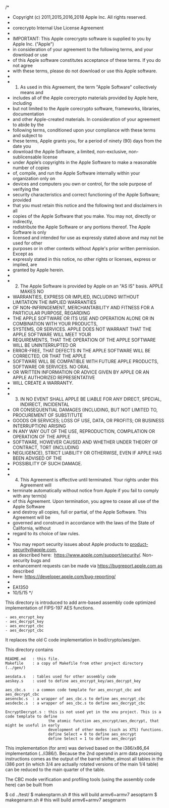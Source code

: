 /*
* Copyright (c) 2011,2015,2016,2018 Apple Inc. All rights reserved.
*
* corecrypto Internal Use License Agreement
*
* IMPORTANT:  This Apple corecrypto software is supplied to you by Apple Inc. ("Apple")
* in consideration of your agreement to the following terms, and your download or use
* of this Apple software constitutes acceptance of these terms.  If you do not agree
* with these terms, please do not download or use this Apple software.
*
* 1.    As used in this Agreement, the term "Apple Software" collectively means and
* includes all of the Apple corecrypto materials provided by Apple here, including
* but not limited to the Apple corecrypto software, frameworks, libraries, documentation
* and other Apple-created materials. In consideration of your agreement to abide by the
* following terms, conditioned upon your compliance with these terms and subject to
* these terms, Apple grants you, for a period of ninety (90) days from the date you
* download the Apple Software, a limited, non-exclusive, non-sublicensable license
* under Apple’s copyrights in the Apple Software to make a reasonable number of copies
* of, compile, and run the Apple Software internally within your organization only on
* devices and computers you own or control, for the sole purpose of verifying the
* security characteristics and correct functioning of the Apple Software; provided
* that you must retain this notice and the following text and disclaimers in all
* copies of the Apple Software that you make. You may not, directly or indirectly,
* redistribute the Apple Software or any portions thereof. The Apple Software is only
* licensed and intended for use as expressly stated above and may not be used for other
* purposes or in other contexts without Apple's prior written permission.  Except as
* expressly stated in this notice, no other rights or licenses, express or implied, are
* granted by Apple herein.
*
* 2.    The Apple Software is provided by Apple on an "AS IS" basis.  APPLE MAKES NO
* WARRANTIES, EXPRESS OR IMPLIED, INCLUDING WITHOUT LIMITATION THE IMPLIED WARRANTIES
* OF NON-INFRINGEMENT, MERCHANTABILITY AND FITNESS FOR A PARTICULAR PURPOSE, REGARDING
* THE APPLE SOFTWARE OR ITS USE AND OPERATION ALONE OR IN COMBINATION WITH YOUR PRODUCTS,
* SYSTEMS, OR SERVICES. APPLE DOES NOT WARRANT THAT THE APPLE SOFTWARE WILL MEET YOUR
* REQUIREMENTS, THAT THE OPERATION OF THE APPLE SOFTWARE WILL BE UNINTERRUPTED OR
* ERROR-FREE, THAT DEFECTS IN THE APPLE SOFTWARE WILL BE CORRECTED, OR THAT THE APPLE
* SOFTWARE WILL BE COMPATIBLE WITH FUTURE APPLE PRODUCTS, SOFTWARE OR SERVICES. NO ORAL
* OR WRITTEN INFORMATION OR ADVICE GIVEN BY APPLE OR AN APPLE AUTHORIZED REPRESENTATIVE
* WILL CREATE A WARRANTY.
*
* 3.    IN NO EVENT SHALL APPLE BE LIABLE FOR ANY DIRECT, SPECIAL, INDIRECT, INCIDENTAL
* OR CONSEQUENTIAL DAMAGES (INCLUDING, BUT NOT LIMITED TO, PROCUREMENT OF SUBSTITUTE
* GOODS OR SERVICES; LOSS OF USE, DATA, OR PROFITS; OR BUSINESS INTERRUPTION) ARISING
* IN ANY WAY OUT OF THE USE, REPRODUCTION, COMPILATION OR OPERATION OF THE APPLE
* SOFTWARE, HOWEVER CAUSED AND WHETHER UNDER THEORY OF CONTRACT, TORT (INCLUDING
* NEGLIGENCE), STRICT LIABILITY OR OTHERWISE, EVEN IF APPLE HAS BEEN ADVISED OF THE
* POSSIBILITY OF SUCH DAMAGE.
*
* 4.    This Agreement is effective until terminated. Your rights under this Agreement will
* terminate automatically without notice from Apple if you fail to comply with any term(s)
* of this Agreement.  Upon termination, you agree to cease all use of the Apple Software
* and destroy all copies, full or partial, of the Apple Software. This Agreement will be
* governed and construed in accordance with the laws of the State of California, without
* regard to its choice of law rules.
*
* You may report security issues about Apple products to product-security@apple.com,
* as described here:  https://www.apple.com/support/security/.  Non-security bugs and
* enhancement requests can be made via https://bugreport.apple.com as described
* here: https://developer.apple.com/bug-reporting/
*
* EA1350
* 10/5/15
*/

This directory is introduced to add arm-based assembly code optimized implementation of FIPS-197 AES functions.

	- aes_encrypt_key
	- aes_decrypt_key
	- aes_encrypt_cbc
	- aes_decrypt_cbc

It replaces the old C code implementation in bsd/crypto/aes/gen.

This directory contains

	README.md	: this file.
	Makefile	: a copy of Makefile from other project directory (../gen/)

	aesdata.s	: tables used for other assembly code
	aeskey.s	: used to define aes_encrypt_key/aes_decrypt_key

	aes_cbc.s	: a common code template for aes_encrypt_cbc and aes_decrypt_cbc
	aesencbc.s	: a wrapper of aes_cbc.s to define aes_encrypt_cbc
	aesdecbc.s	: a wrapper of aes_cbc.s to define aes_decrypt_cbc

	EncryptDecrypt.s : this is not used yet in the xnu project. This is a code template to define
                       the atomic function aes_encrypt/aes_decrypt, that might be useful in early
                       development of other modes (such as XTS) functions.
                       define Select = 0 to define aes_encrypt
                       define Select = 1 to define aes_decrypt

This implementation (for arm) was derived based on the i386/x86_64 implementation (../i386/).
Because the 2nd operand in arm data processing instructions comes as the output of the barrel shifter, almost
all tables in the i386 port (in which 3/4 are actually rotated versions of the main 1/4 table) can be reduced 
to the main quarter of the table.

The CBC mode verification and profiling tools (using the assembly code here) can be built from 

$ cd ../test/ 
$ makeoptarm.sh         # this will build armv6+armv7 aesoptarm
$ makegenarm.sh			# this will build armv6+armv7 aesgenarm



